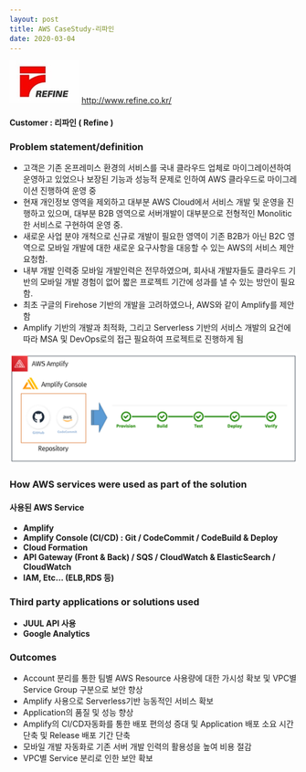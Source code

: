 ```yaml
---
layout: post
title: AWS CaseStudy-리파인
date: 2020-03-04
---
```


![kmong](../images/CaseStudy/2020-03-04-Refine/refine-logo.jpg) http://www.refine.co.kr/

#### Customer : 리파인 ( Refine )

### Problem statement/definition
- 고객은 기존 온프레미스 환경의 서비스를 국내 클라우드 업체로 마이그레이션하여 운영하고 있었으나 보장된 기능과 성능적 문제로 인하여 AWS 클라우드로 마이그레이션 진행하여 운영 중
- 현재 개인정보 영역을 제외하고 대부분 AWS Cloud에서 서비스 개발 및 운영을 진행하고 있으며, 대부분 B2B 영역으로 서버개발이 대부분으로 전형적인 Monolitic한 서비스로  구현하여 운영 중.
- 새로운 사업 분야 개척으로 신규로 개발이 필요한 영역이 기존 B2B가 아닌 B2C 영역으로 모바일 개발에 대한 새로운 요구사항을 대응할 수 있는 AWS의 서비스 제안 요청함.
- 내부 개발 인력중 모바일 개발인력은 전무하였으며, 회사내 개발자들도 클라우드 기반의 모바일 개발 경험이 없어 짧은 프로젝트 기간에 성과를 낼 수 있는 방안이 필요함.
- 최초 구글의 Firehose 기반의 개발을 고려하였으나, AWS와 같이 Amplify를 제안함
- Amplify 기반의 개발과 최적화, 그리고 Serverless 기반의 서비스 개발의 요건에 따라 MSA 및 DevOps로의 접근 필요하여 프로젝트로 진행하게 됨



 ![](../images/CaseStudy/2020-03-04-Refine/architecture-2.png)


### How AWS services were used as part of the solution
#### 사용된 AWS Service
+ **Amplify**
+ **Amplify Console (CI/CD) : Git / CodeCommit / CodeBuild & Deploy**
+ **Cloud Formation**
+ **API Gateway (Front & Back) / SQS / CloudWatch & ElasticSearch / CloudWatch**
+ **IAM, Etc… (ELB,RDS 등)**


### Third party applications or solutions used
+ **JUUL API 사용**
+ **Google Analytics**

### Outcomes
- Account 분리를 통한 팀별 AWS Resource 사용량에 대한 가시성 확보 및 VPC별 Service Group 구분으로 보안 향상
- Amplify 사용으로 Serverless기반 능동적인 서비스 확보
- Application의 품질 및 성능 향상
- Amplify의 CI/CD자동화를 통한 배포 편의성 증대 및 Application 배포 소요 시간 단축 및 Release 배포 기간 단축
- 모바일 개발 자동화로 기존 서버 개발 인력의 활용성을 높여 비용 절감
- VPC별 Service 분리로 인한 보안 확보
